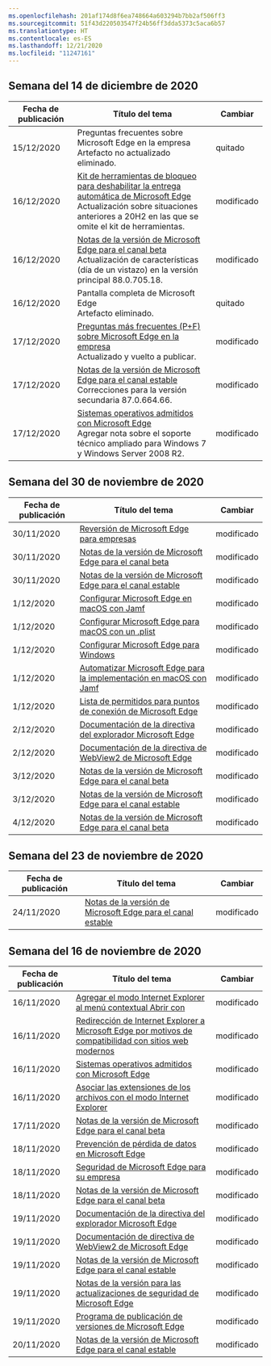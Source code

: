 ```yaml
---
ms.openlocfilehash: 201af174d8f6ea748664a603294b7bb2af506ff3
ms.sourcegitcommit: 51f43d220503547f24b56ff3dda5373c5aca6b57
ms.translationtype: HT
ms.contentlocale: es-ES
ms.lasthandoff: 12/21/2020
ms.locfileid: "11247161"
---
```

<!-- This file is generated automatically each week. Changes made to this file will be overwritten.-->

## Semana del 14 de diciembre de 2020

| Fecha de publicación |Título del tema | Cambiar |
|------|------------|--------|
| 15/12/2020 | Preguntas frecuentes sobre Microsoft Edge en la empresa<br>Artefacto no actualizado eliminado. | quitado |
| 16/12/2020 | [Kit de herramientas de bloqueo para deshabilitar la entrega automática de Microsoft Edge](/DeployEdge/microsoft-edge-blocker-toolkit)<br>Actualización sobre situaciones anteriores a 20H2 en las que se omite el kit de herramientas.  | modificado |
| 16/12/2020 | [Notas de la versión de Microsoft Edge para el canal beta](/DeployEdge/microsoft-edge-relnote-beta-channel)<br>Actualización de características (día de un vistazo) en la versión principal 88.0.705.18. | modificado |
| 16/12/2020 | Pantalla completa de Microsoft Edge<br>Artefacto eliminado. | quitado |
| 17/12/2020 | [Preguntas más frecuentes (P+F) sobre Microsoft Edge en la empresa](/DeployEdge/faqs-edge-in-the-enterprise)<br>Actualizado y vuelto a publicar. | modificado |
| 17/12/2020 | [Notas de la versión de Microsoft Edge para el canal estable](/DeployEdge/microsoft-edge-relnote-stable-channel)<br>Correcciones para la versión secundaria 87.0.664.66. | modificado |
| 17/12/2020 | [Sistemas operativos admitidos con Microsoft Edge](/DeployEdge/microsoft-edge-supported-operating-systems)<br>Agregar nota sobre el soporte técnico ampliado para Windows 7 y Windows Server 2008 R2. | modificado |


## Semana del 30 de noviembre de 2020


| Fecha de publicación |Título del tema | Cambiar |
|------|------------|--------|
| 30/11/2020 | [Reversión de Microsoft Edge para empresas](/DeployEdge/edge-learnmore-rollback) | modificado |
| 30/11/2020 | [Notas de la versión de Microsoft Edge para el canal beta](/DeployEdge/microsoft-edge-relnote-beta-channel) | modificado |
| 30/11/2020 | [Notas de la versión de Microsoft Edge para el canal estable](/DeployEdge/microsoft-edge-relnote-stable-channel) | modificado |
| 1/12/2020 | [Configurar Microsoft Edge en macOS con Jamf](/DeployEdge/configure-microsoft-edge-on-mac-jamf) | modificado |
| 1/12/2020 | [Configurar Microsoft Edge para macOS con un .plist](/DeployEdge/configure-microsoft-edge-on-mac) | modificado |
| 1/12/2020 | [Configurar Microsoft Edge para Windows](/DeployEdge/configure-microsoft-edge) | modificado |
| 1/12/2020 | [Automatizar Microsoft Edge para la implementación en macOS con Jamf](/DeployEdge/deploy-edge-mac-jamf) | modificado |
| 1/12/2020 | [Lista de permitidos para puntos de conexión de Microsoft Edge](/DeployEdge/microsoft-edge-security-endpoints) | modificado |
| 2/12/2020 | [Documentación de la directiva del explorador Microsoft Edge](/DeployEdge/microsoft-edge-policies) | modificado |
| 2/12/2020 | [Documentación de la directiva de WebView2 de Microsoft Edge](/DeployEdge/microsoft-edge-webview-policies) | modificado |
| 3/12/2020 | [Notas de la versión de Microsoft Edge para el canal beta](/DeployEdge/microsoft-edge-relnote-beta-channel) | modificado |
| 3/12/2020 | [Notas de la versión de Microsoft Edge para el canal estable](/DeployEdge/microsoft-edge-relnote-stable-channel) | modificado |
| 4/12/2020 | [Notas de la versión de Microsoft Edge para el canal beta](/DeployEdge/microsoft-edge-relnote-beta-channel) | modificado |


## Semana del 23 de noviembre de 2020


| Fecha de publicación |Título del tema | Cambiar |
|------|------------|--------|
| 24/11/2020 | [Notas de la versión de Microsoft Edge para el canal estable](/DeployEdge/microsoft-edge-relnote-stable-channel) | modificado |


## Semana del 16 de noviembre de 2020


| Fecha de publicación |Título del tema | Cambiar |
|------|------------|--------|
| 16/11/2020 | [Agregar el modo Internet Explorer al menú contextual Abrir con](/DeployEdge/edge-ie-mode-add-guidance-filetype-associations) | modificado |
| 16/11/2020 | [Redirección de Internet Explorer a Microsoft Edge por motivos de compatibilidad con sitios web modernos](/DeployEdge/edge-learnmore-neededge) | modificado |
| 16/11/2020 | [Sistemas operativos admitidos con Microsoft Edge](/DeployEdge/microsoft-edge-supported-operating-systems) | modificado |
| 16/11/2020 | [Asociar las extensiones de los archivos con el modo Internet Explorer](/DeployEdge/edge-ie-mode-add-guidance-filetype-associations) | modificado |
| 17/11/2020 | [Notas de la versión de Microsoft Edge para el canal beta](/DeployEdge/microsoft-edge-relnote-beta-channel) | modificado |
| 18/11/2020 | [Prevención de pérdida de datos en Microsoft Edge](/DeployEdge/microsoft-edge-security-dlp) | modificado |
| 18/11/2020 | [Seguridad de Microsoft Edge para su empresa](/DeployEdge/ms-edge-security-for-business) | modificado |
| 18/11/2020 | [Notas de la versión de Microsoft Edge para el canal beta](/DeployEdge/microsoft-edge-relnote-beta-channel) | modificado |
| 19/11/2020 | [Documentación de la directiva del explorador Microsoft Edge](/DeployEdge/microsoft-edge-policies) | modificado |
| 19/11/2020 | [Documentación de directiva de WebView2 de Microsoft Edge](/DeployEdge/microsoft-edge-webview-policies) | modificado |
| 19/11/2020 | [Notas de la versión de Microsoft Edge para el canal estable](/DeployEdge/microsoft-edge-relnote-stable-channel) | modificado |
| 19/11/2020 | [Notas de la versión para las actualizaciones de seguridad de Microsoft Edge](/DeployEdge/microsoft-edge-relnotes-security) | modificado |
| 19/11/2020 | [Programa de publicación de versiones de Microsoft Edge](/DeployEdge/microsoft-edge-release-schedule) | modificado |
| 20/11/2020 | [Notas de la versión de Microsoft Edge para el canal estable](/DeployEdge/microsoft-edge-relnote-stable-channel) | modificado |
